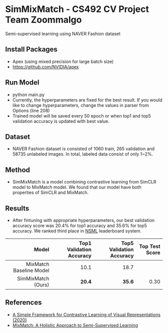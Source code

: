 # SimMixMatch - CS492 CV Project Team Zoommalgo
Semi-supervised learning using NAVER Fashion dataset

## Install Packages
* Apex (using mixed precision for large batch size)
* https://github.com/NVIDIA/apex 

## Run Model
* python main.py
* Currently, the hyperparameters are fixed for the best result. If you would like to change hyperparameters, change the values in parser from Options (line 208)
* Trained model will be saved every 50 epoch or when top1 and top5 validation accuracy is updated with best value.

## Dataset 
* NAVER Fashion dataset is consisted of 1060 train, 265 validation and 58735 unlabeled images. In total, labeled data consist of only 1~2%.

## Method
* SimMixMatch is a model combining contrastive learning from SimCLR model to MixMatch model. We found that our model have both properties of SimCLR and MixMatch.

## Results
* After fintuning with appropriate hyperparameters, our best validation accuracy score was 20.4% for top1 accuracy and 35.6% for top5 accuracy. We ranked third place in <a href= "https://ai.nsml.navercorp.com/">NSML</a> leaderboard system.


| Model                   | Top1 Validation Accuracy | Top5 Validation Accuracy | Top Test Score |
| -----------------------:| ------------------------:| ------------------------:| --------------:|
| MixMatch Baseline Model | 10.1                     | 18.7                     |                |
| SimMixMatch (Ours)      | **20.4**                 | **35.6**                 | 0.30           |

## References
* <a href = "https://arxiv.org/abs/2002.05709">A Simple Framework for Contrastive Learning of Visual Representations (2020)</a>
* <a href = "https://arxiv.org/abs/1905.02249">MixMatch: A Holistic Approach to Semi-Supervised Learning</a>
